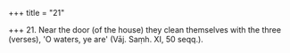 +++
title = "21"

+++
21. Near the door (of the house) they clean themselves with the three (verses), 'O waters, ye are' (Vāj. Saṃh. XI, 50 seqq.).
